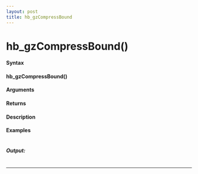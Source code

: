 ```yaml
---
layout: post
title: hb_gzCompressBound
---
```


# hb_gzCompressBound()


#### Syntax

#### hb_gzCompressBound()

#### Arguments

#### Returns

#### Description

#### Examples

```

```

##### Output:

```

```

---